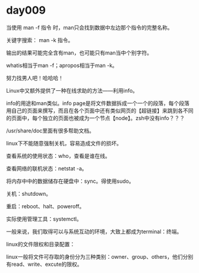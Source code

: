 # day009

当使用 man -f 指令  时，man只会找到数据中左边那个指令的完整名称。

 

关键字搜索： man -k 指令。

输出的结果可能完全含有man，也可能只有man当中个别字符。

whatis相当于man -f；apropos相当于man -k。

努力找男人吧！哈哈哈！



Linux中又额外提供了一种在线求助的方法——利用info。

info的用途和man类似。info page是将文件数据拆成一个一个的段落，每个段落用自己的页面来撰写，而且在各个页面中还有类似网页的【超链接】来跳到各不同的页面中，每个独立的页面也被成为一个节点【node】。zsh中没有info？？？

/usr/share/doc里面有很多帮助文档。



linux下不能随意强制关机，容易造成文件的损坏。

查看系统的使用状态：who，查看是谁在线。

查看网络的联机状态：netstat -a。

将内存中中的数据储存在硬盘中：sync。得使用sudo。

关机：shutdown。

重启：reboot、halt、poweroff。



实际使用管理工具：systemctl。 

一般来说，我们取得可以与系统互动的环境，大致上都成为terminal：终端。





linux的文件限权和目录配置：

linux一般将文件可存取的身份分为三种类别：owner、group、others，他们分别有read、write、excute的限权。